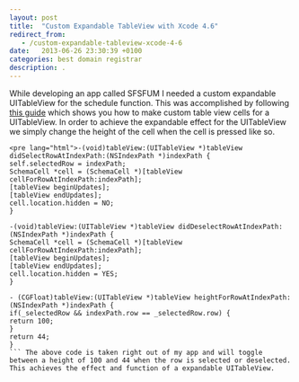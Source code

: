 ```yaml
---
layout: post
title:  "Custom Expandable TableView with Xcode 4.6"
redirect_from:
   - /custom-expandable-tableview-xcode-4-6
date:   2013-06-26 23:30:39 +0100
categories: best domain registrar
description: .
---
```


While developing an app called SFSFUM I needed a custom expandable UITableView for the schedule function. This was accomplished by following [this guide](http://www.appcoda.com/customize-table-view-cells-for-uitableview/ "Customize table view cells for UITableView") which shows you how to make custom table view cells for a UITableView. In order to achieve the expandable effect for the UITableView we simply change the height of the cell when the cell is pressed like so.

```
<pre lang="html">-(void)tableView:(UITableView *)tableView didSelectRowAtIndexPath:(NSIndexPath *)indexPath {
self.selectedRow = indexPath;
SchemaCell *cell = (SchemaCell *)[tableView cellForRowAtIndexPath:indexPath];
[tableView beginUpdates];
[tableView endUpdates];
cell.location.hidden = NO;
}

-(void)tableView:(UITableView *)tableView didDeselectRowAtIndexPath:(NSIndexPath *)indexPath {
SchemaCell *cell = (SchemaCell *)[tableView cellForRowAtIndexPath:indexPath];
[tableView beginUpdates];
[tableView endUpdates];
cell.location.hidden = YES;
}

- (CGFloat)tableView:(UITableView *)tableView heightForRowAtIndexPath:(NSIndexPath *)indexPath {
if(_selectedRow && indexPath.row == _selectedRow.row) {
return 100;
}
return 44;
}
``` The above code is taken right out of my app and will toggle between a height of 100 and 44 when the row is selected or deselected. This achieves the effect and function of a expandable UITableView.